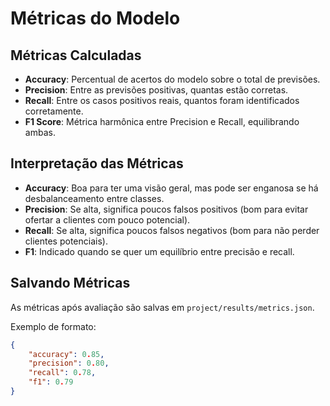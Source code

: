 # Métricas do Modelo

## Métricas Calculadas

- **Accuracy**: Percentual de acertos do modelo sobre o total de previsões.
- **Precision**: Entre as previsões positivas, quantas estão corretas.
- **Recall**: Entre os casos positivos reais, quantos foram identificados corretamente.
- **F1 Score**: Métrica harmônica entre Precision e Recall, equilibrando ambas.

## Interpretação das Métricas

- **Accuracy**: Boa para ter uma visão geral, mas pode ser enganosa se há desbalanceamento entre classes.
- **Precision**: Se alta, significa poucos falsos positivos (bom para evitar ofertar a clientes com pouco potencial).
- **Recall**: Se alta, significa poucos falsos negativos (bom para não perder clientes potenciais).
- **F1**: Indicado quando se quer um equilíbrio entre precisão e recall.

## Salvando Métricas

As métricas após avaliação são salvas em `project/results/metrics.json`.

Exemplo de formato:

```json
{
    "accuracy": 0.85,
    "precision": 0.80,
    "recall": 0.78,
    "f1": 0.79
}
